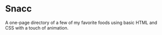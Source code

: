 # Snacc
A one-page directory of a few of my favorite foods using basic HTML and CSS with a touch of animation.
